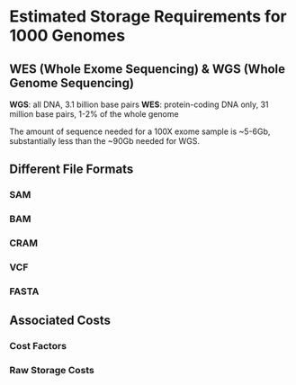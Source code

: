 # Estimated Storage Requirements for 1000 Genomes
## WES (Whole Exome Sequencing) & WGS (Whole Genome Sequencing)
**WGS**: all DNA, 3.1 billion base pairs
**WES**: protein-coding DNA only, 31 million base pairs, 1-2% of the whole genome

The amount of sequence needed for a 100X exome sample is ~5-6Gb, substantially less than the ~90Gb needed for WGS.

## Different File Formats
### SAM
### BAM
### CRAM
### VCF
### FASTA
## Associated Costs
### Cost Factors
### Raw Storage Costs
